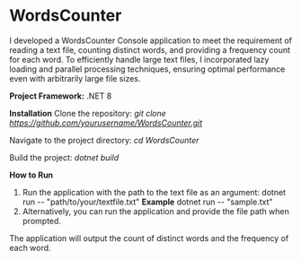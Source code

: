 # WordsCounter
I developed a WordsCounter Console application to meet the requirement of reading a text file, counting distinct words, and providing a frequency count for each word. 
To efficiently handle large text files, I incorporated lazy loading and parallel processing techniques, ensuring optimal performance even with arbitrarily large file sizes.

**Project Framework:** .NET 8

**Installation**
Clone the repository: 
_git clone https://github.com/yourusername/WordsCounter.git_

Navigate to the project directory:
_cd WordsCounter_

Build the project:
_dotnet build_

**How to Run**
1. Run the application with the path to the text file as an argument:
dotnet run -- "path/to/your/textfile.txt"
**Example** dotnet run -- "sample.txt"
2. Alternatively, you can run the application and provide the file path when prompted.

The application will output the count of distinct words and the frequency of each word.



